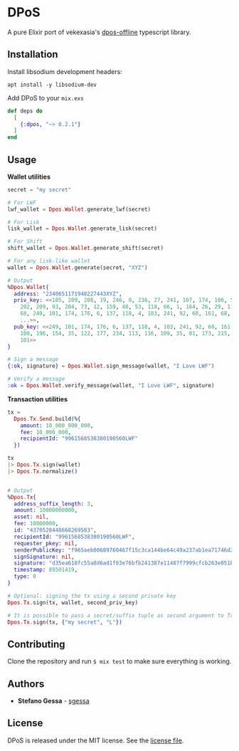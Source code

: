 # DPoS

A pure Elixir port of vekexasia's [dpos-offline](https://www.npmjs.com/package/dpos-offline) typescript library.

## Installation

Install libsodium development headers:

`apt install -y libsodium-dev`

Add DPoS to your `mix.exs`

```elixir
def deps do
  [
    {:dpos, "~> 0.2.1"}
  ]
end
```

## Usage

**Wallet utilities**

```elixir
secret = "my secret"

# For LWF
lwf_wallet = Dpos.Wallet.generate_lwf(secret)

# For Lisk
lisk_wallet = Dpos.Wallet.generate_lisk(secret)

# For Shift
shift_wallet = Dpos.Wallet.generate_shift(secret)

# For any lisk-like wallet
wallet = Dpos.Wallet.generate(secret, "XYZ")

# Output
%Dpos.Wallet{
  address: "2340651171948227443XYZ",
  priv_key: <<185, 209, 208, 19, 246, 0, 236, 27, 241, 107, 174, 106, 54, 52,
    202, 209, 93, 204, 73, 12, 159, 40, 53, 118, 66, 1, 164, 26, 29, 112, 222,
    68, 249, 101, 174, 176, 6, 137, 118, 4, 103, 241, 92, 60, 161, 68, 190, 100,
    ...>>,
  pub_key: <<249, 101, 174, 176, 6, 137, 118, 4, 103, 241, 92, 60, 161, 68, 190,
    100, 196, 154, 35, 122, 177, 234, 113, 116, 109, 35, 81, 173, 215, 138, 11,
    101>>
}

# Sign a message
{:ok, signature} = Dpos.Wallet.sign_message(wallet, "I Love LWF")

# Verify a message
:ok = Dpos.Wallet.verify_message(wallet, "I Love LWF", signature)
```

**Transaction utilities**

```elixir
tx =
  Dpos.Tx.Send.build(%{
    amount: 10_000_000_000,
    fee: 10_000_000,
    recipientId: "9961568538380190560LWF"
  })

tx
|> Dpos.Tx.sign(wallet)
|> Dpos.Tx.normalize()


# Output
%Dpos.Tx{
  address_suffix_length: 3,
  amount: 10000000000,
  asset: nil,
  fee: 10000000,
  id: "4370528448668269583",
  recipientId: "9961568538380190560LWF",
  requester_pkey: nil,
  senderPublicKey: "f965aeb00689760467f15c3ca144be64c49a237ab1ea71746d2351add78a0b65",
  signSignature: nil,
  signature: "d35ea618fc55a8d6ad1f63e76bfb241387e11487f7999cfcb263e051b5dd846682ad48e8d1d255c345a88684eeb8c4ac559febc62b93d9d0ff724f3547ba4503",
  timestamp: 89501419,
  type: 0
}

# Optional: signing the tx using a second private key
Dpos.Tx.sign(tx, wallet, second_priv_key)

# It is possible to pass a secret/suffix tuple as second argument to Tx.sign/3:
Dpos.Tx.sign(tx, {"my secret", "L"})
```

## Contributing

Clone the repository and run `$ mix test` to make sure everything is working.

## Authors

* **Stefano Gessa** - [sgessa](https://github.com/sgessa)

## License

DPoS is released under the MIT license. See the [license file](LICENSE.txt).
